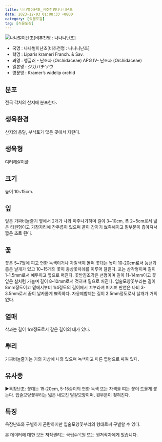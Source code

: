 ```yaml
---
title: 나나벌이난초_비추천명나나니난초
date: 2023-12-03 01:08:33 +0800
category: [식물도감]
tag: [식물도감]
---
```




![나나벌이난초[비추천명 : 나나니난초]](/fileUpload/plants/basic/Orchidaceae/Liparis/15366/1_th2.JPG)
- 국명 : 나나벌이난초[비추천명 : 나나니난초]
- 학명 : Liparis krameri Franch. & Sav.
- 과명 : 앵글러 - 난초과 (Orchidaceae) APG Ⅳ- 난초과 (Orchidaceae)
- 일본명 : ジガバチソウ
- 영문명 : Kramer’s widelip orchid


## 분포
전국 각처의 산지에 분포한다.
## 생육환경
산지의 응달, 부식토가 많은 곳에서 자란다.
## 생육형
여러해살이풀 
## 크기
높이 10~15cm.
## 잎
잎은 가짜비늘줄기 옆에서 2개가 나와 마주나기하며 길이 3~10cm, 폭 2~5cm로서 넓은 타원형이고 가장자리에 잔주름이 있으며 끝이 갑자기 뾰족해지고 밑부분이 좁아져서 짧은 초로 된다.
## 꽃
꽃은 5~7월에 피고 연한 녹색이거나 자갈색이 돌며 꽃대는 높이 10-20cm로서 능선과 좁은 날개가 있고 10~15개의 꽃이 총상꽃차례를 이루어 달린다. 포는 삼각형이며 길이 1-1.5mm로서 예두이고 옆으로 퍼진다. 꽃받침조각은 선형이며 길이 11-14mm이고 꽃잎은 실처럼 가늘며 길이 8-10mm로서 젖혀져 밑으로 처진다. 입술모양꽃부리는 길이 8mm정도이고 밑에서부터 1/4정도의 길이에서 꼬부라져 퍼지며 판연은 나비 3-3.5mm로서 끝이 날카롭게 뾰족하다. 자웅예합체는 길이 2.5mm정도로서 날개가 거의 없다.
## 열매
삭과는 길이 1㎝정도로서 같은 길이의 대가 있다.
## 뿌리
가짜비늘줄기는 거의 지상에 나와 있으며 녹색이고 마른 엽병으로 싸여 있다.
## 유사종
▶옥잠난초: 꽃대는 15-20cm, 5-15송이의 연한 녹색 또는 자색을 띠는 꽃이 드물게 붙는다. 입술모양꽃부리는 넓은 네모진 달걀모양이며, 윗부분이 젖혀진다.
## 특징
옥잠난초와 구별하기 곤란하지만 입술모양꽃부리의 형태로써 구별할 수 있다.






본 데이터에 대한 모든 저작권리는 국립수목원 또는 원저작자에게 있습니다.
